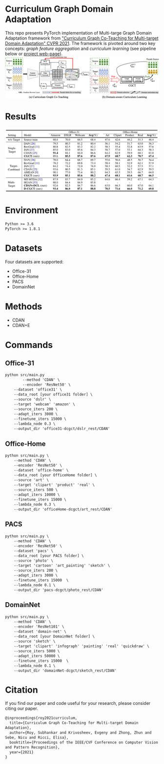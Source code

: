 # Curriculum Graph Domain Adaptation
This repo presents PyTorch implementation of Multi-targe Graph Domain Adaptation framework from ["Curriculum Graph Co-Teaching for Multi-target Domain Adaptation" CVPR 2021](https://arxiv.org/abs/).
The framework is pivoted around two key concepts: *graph feature aggregation* and *curriculum learning* (see pipeline below or [project web-page](https://roysubhankar.github.io/graph-coteaching-adaptation/)).
<img src="data/pipeline.png" width="1000">
# Results
<img src="data/results.png" width="600">

# Environment
```
Python >= 3.6
PyTorch >= 1.8.1
```

# Datasets
Four datasets are supported:
* Office-31
* Office-Home
* PACS
* DomainNet

# Methods
* CDAN
* CDAN+E

# Commands
## Office-31
```
python src/main.py 
        --method 'CDAN' \
        --encoder 'ResNet50' \
 	--dataset 'office31' \
 	--data_root [your office31 folder] \
 	--source 'dslr' \
 	--target 'webcam' 'amazon' \
 	--source_iters 200 \
 	--adapt_iters 3000 \
 	--finetune_iters 15000 \
 	--lambda_node 0.3 \
 	--output_dir 'office31-dcgct/dslr_rest/CDAN'
```

## Office-Home
```
python src/main.py \
	--method 'CDAN' \
	--encoder 'ResNet50' \
	--dataset 'office-home' \
	--data_root [your OfficeHome folder] \
	--source 'art' \
	--target 'clipart' 'product' 'real' \
	--source_iters 500 \
	--adapt_iters 10000 \
	--finetune_iters 15000 \
	--lambda_node 0.3 \
	--output_dir 'officeHome-dcgct/art_rest/CDAN' 
```

## PACS
```
python src/main.py \
	--method 'CDAN' \
	--encoder 'ResNet50' \
	--dataset 'pacs' \
	--data_root [your PACS folder] \
	--source 'photo' \
	--target 'cartoon' 'art_painting' 'sketch' \
	--source_iters 200 \
	--adapt_iters 3000 \
	--finetune_iters 15000  \
	--lambda_node 0.1 \
	--output_dir 'pacs-dcgct/photo_rest/CDAN'  
```

## DomainNet
```
python src/main.py \
	--method 'CDAN' \
	--encoder 'ResNet101' \
	--dataset 'domain-net' \
	--data_root [your DomainNet folder] \
	--source 'sketch' \
	--target 'clipart' 'infograph' 'painting' 'real' 'quickdraw' \
	--source_iters 5000 \
	--adapt_iters 50000 \
	--finetune_iters 15000  \
	--lambda_node 0.1 \
	--output_dir 'domainNet-dcgct/sketch_rest/CDAN'
```
# Citation
If you find our paper and code useful for your research, please consider citing our paper.
```
@inproceedings{roy2021curriculum,
  title={Curriculum Graph Co-Teaching for Multi-target Domain Adaptation},
  author={Roy, Subhankar and Krivosheev, Evgeny and Zhong, Zhun and Sebe, Nicu and Ricci, Elisa},
  booktitle={Proceedings of the IEEE/CVF Conference on Computer Vision and Pattern Recognition},
  year={2021}
}
```